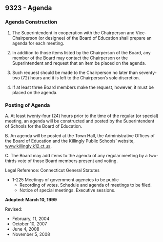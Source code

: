## 9323 - Agenda

### Agenda Construction

1. The Superintendent in cooperation with the Chairperson and Vice-Chairperson (or designee) of the Board of Education shall prepare an agenda for each meeting.

1.  In addition to those items listed by the Chairperson of the Board, any member of the Board may contact the Chairperson or the Superintendent and request that an item be placed on the agenda.

  1.   Such request should be made to the Chairperson no later than seventy-two (72) hours and it is left to the Chairperson’s sole discretion.

  2.  If at least three Board members make the request, however, it must be placed on the agenda.

### Posting of Agenda

A.  At least twenty-four (24) hours prior to the time of the regular (or special) meeting, an agenda will be constructed and posted by the Superintendent of Schools for the Board of Education.

B.  An agenda will be posted at the Town Hall,  the Administrative Offices of the Board of Education and the Killingly Public Schools’ website, www.killingly.k12.ct.us.

C. The Board may add items to the agenda of any regular meeting by a two-thirds vote of those Board members present and voting.

Legal Reference:  Connecticut General Statutes

* 1-225 Meetings of government agencies to be public
  * Recording of votes.  Schedule and agenda of meetings to be filed.
  * Notice of special meetings.  Executive sessions.

**Adopted:  March 10, 1999**

Revised:  

* February, 11, 2004
* October 10, 2007
* June 4, 2008
* November 5, 2008
